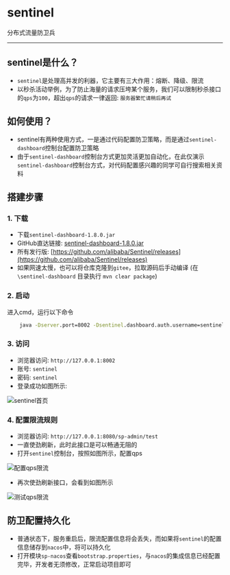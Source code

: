 # sentinel
分布式流量防卫兵


--- 

## sentinel是什么？
- `sentinel`是处理高并发的利器，它主要有三大作用：熔断、降级、限流
- 以秒杀活动举例，为了防止海量的请求压垮某个服务，我们可以限制秒杀接口的`qps`为`100`，超出`qps`的请求一律返回: `服务器繁忙请稍后再试`


## 如何使用？
- sentinel有两种使用方式，一是通过代码配置防卫策略，而是通过`sentinel-dashboard`控制台配置防卫策略
- 由于`sentinel-dashboard`控制台方式更加灵活更加自动化，在此仅演示`sentinel-dashboard`控制台方式，对代码配置感兴趣的同学可自行搜索相关资料


## 搭建步骤

### 1. 下载 
- 下载`sentinel-dashboard-1.8.0.jar`
- GitHub直达链接: [sentinel-dashboard-1.8.0.jar](https://github.com/alibaba/Sentinel/releases/download/v1.8.0/sentinel-dashboard-1.8.0.jar)
- 所有发行版: [https://github.com/alibaba/Sentinel/releases](https://github.com/alibaba/Sentinel/releases)
- 如果网速太慢，也可以将仓库克隆到`gitee`，拉取源码后手动编译 (在`\sentinel-dashboard` 目录执行 `mvn clear package`)

### 2. 启动
进入cmd，运行以下命令
``` cmd
	java -Dserver.port=8002 -Dsentinel.dashboard.auth.username=sentinel -Dsentinel.dashboard.auth.password=sentinel -jar sentinel-dashboard.jar
```

### 3. 访问
- 浏览器访问: `http://127.0.0.1:8002`
- 账号: `sentinel`
- 密码: `sentinel`
- 登录成功如图所示: 

![sentinel首页](http://oss.dev33.cn/sp-cloud/sentinel-home.png)

### 4. 配置限流规则
- 浏览器访问: `http://127.0.0.1:8080/sp-admin/test`
- 一直使劲刷新，此时此接口是可以畅通无阻的 
- 打开`sentinel`控制台，按照如图所示，配置qps 

![配置qps限流](http://oss.dev33.cn/sp-cloud/sentinel-test-qps.png)

- 再次使劲刷新接口，会看到如图所示

![测试qps限流](http://oss.dev33.cn/sp-cloud/sentinel-test-qps-xz.png)


## 防卫配置持久化
- 普通状态下，服务重启后，限流配置信息将会丢失，而如果将`sentinel`的配置信息储存到`nacos`中，将可以持久化
- 打开模块`sp-nacos`查看`bootstrap.properties`，与`nacos`的集成信息已经配置完毕，开发者无须修改，正常启动项目即可


